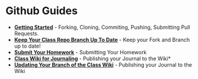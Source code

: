 # Github Guides
* **[Getting Started](https://github.com/pds-nyu-idm-cc/DM-GY-6063-Creative-Coding-Spring-2019-Stearns/blob/master/github_help/github_setup.md)** - Forking, Cloning, Commiting, Pushing, Submitting Pull Requests.
* **[Keep Your Class Repo Branch Up To Date](https://github.com/pds-nyu-idm-cc/DM-GY-6063-Creative-Coding-Spring-2019-Stearns/blob/master/github_help/github_merging.md)** - Keep your Fork and Branch up to date!
* **[Submit Your Homework](https://github.com/pds-nyu-idm-cc/DM-GY-6063-Creative-Coding-Spring-2019-Stearns/blob/master/github_help/github_homework.md)** - Submitting Your Homework
* **[Class Wiki for Journaling](https://github.com/pds-nyu-idm-cc/DM-GY-6063-Creative-Coding-Spring-2019-Stearns/blob/master/github_help/github_wiki.md)** - Publishing your Journal to the Wiki*
* **[Updating Your Branch of the Class Wiki](https://github.com/pds-nyu-idm-cc/DM-GY-6063-Creative-Coding-Spring-2019-Stearns/blob/master/github_help/github_wiki_update.md)** - Publishing your Journal to the Wiki